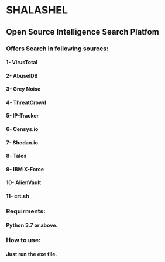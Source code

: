 # SHALASHEL

## Open Source Intelligence Search Platfom

### Offers Search in following sources:
#### 1- VirusTotal
#### 2- AbuseIDB
#### 3- Grey Noise
#### 4- ThreatCrowd
#### 5- IP-Tracker
#### 6- Censys.io
#### 7- Shodan.io
#### 8- Talos
#### 9- IBM X-Force
#### 10- AlienVault
#### 11- crt.sh


### Requirments:
#### Python 3.7 or above.

### How to use:
#### Just run the exe file.
